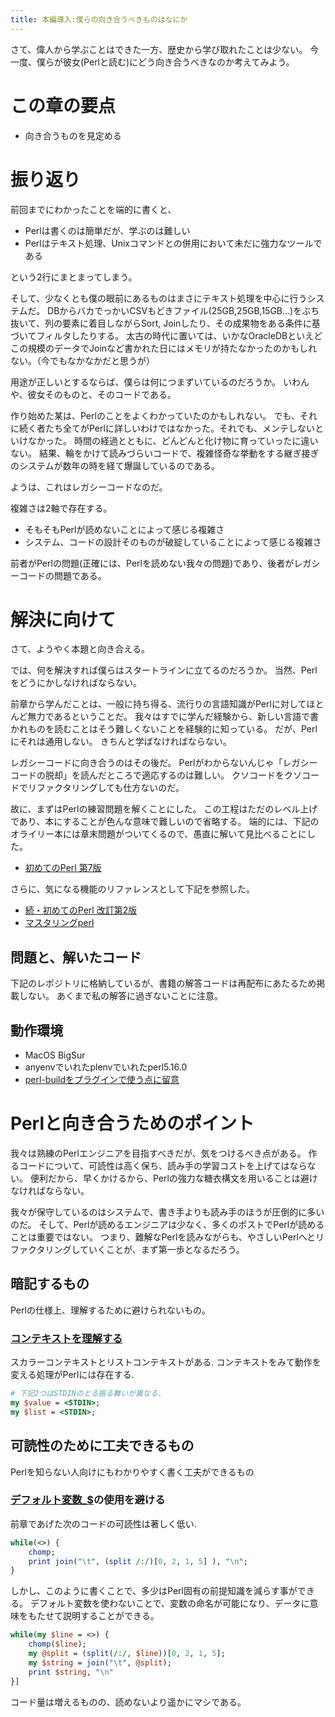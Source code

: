 ```yaml
---
title: 本編導入:僕らの向き合うべきものはなにか
---
```


さて、偉人から学ぶことはできた一方、歴史から学び取れたことは少ない。
今一度、僕らが彼女(Perlと読む)にどう向き合うべきなのか考えてみよう。

# この章の要点
- 向き合うものを見定める

# 振り返り

前回までにわかったことを端的に書くと、
- Perlは書くのは簡単だが、学ぶのは難しい
- Perlはテキスト処理、Unixコマンドとの併用において未だに強力なツールである

という2行にまとまってしまう。

そして、少なくとも僕の眼前にあるものはまさにテキスト処理を中心に行うシステムだ。
DBからバカでっかいCSVもどきファイル(25GB,25GB,15GB...)をぶち抜いて、列の要素に着目しながらSort, Joinしたり、その成果物をある条件に基づいてフィルタしたりする。
太古の時代に置いては、いかなOracleDBといえどこの規模のデータでJoinなど書かれた日にはメモリが持たなかったのかもしれない。（今でもなかなかだと思うが）

用途が正しいとするならば、僕らは何につまずいているのだろうか。
いわんや、彼女そのものと、そのコードである。

作り始めた某は、Perlのことをよくわかっていたのかもしれない。
でも、それに続く者たち全てがPerlに詳しいわけではなかった。それでも、メンテしないといけなかった。
時間の経過とともに、どんどんと化け物に育っていったに違いない。
結果、輪をかけて読みづらいコードで、複雑怪奇な挙動をする継ぎ接ぎのシステムが数年の時を経て爆誕しているのである。

ようは、これはレガシーコードなのだ。

複雑さは2軸で存在する。
- そもそもPerlが読めないことによって感じる複雑さ
- システム、コードの設計そのものが破綻していることによって感じる複雑さ

前者がPerlの問題(正確には、Perlを読めない我々の問題)であり、後者がレガシーコードの問題である。

# 解決に向けて
さて、ようやく本題と向き合える。

では、何を解決すれば僕らはスタートラインに立てるのだろうか。
当然、Perlをどうにかしなければならない。

前章から学んだことは、一般に持ち得る、流行りの言語知識がPerlに対してほとんど無力であるということだ。
我々はすでに学んだ経験から、新しい言語で書かれものを読むことはそう難しくないことを経験的に知っている。
だが、Perlにそれは通用しない。
きちんと学ばなければならない。

レガシーコードに向き合うのはその後だ。
Perlがわからないんじゃ「レガシーコードの脱却」を読んだところで適応するのは難しい。
クソコードをクソコードでリファクタリングしても仕方ないのだ。

故に、まずはPerlの練習問題を解くことにした。
この工程はただのレベル上げであり、本にすることが色んな意味で難しいので省略する。
端的には、下記のオライリー本には章末問題がついてくるので、愚直に解いて見比べることにした。

- [初めてのPerl 第7版](https://amzn.to/3bx3Lbv)

さらに、気になる機能のリファレンスとして下記を参照した。
- [続・初めてのPerl 改訂第2版 ](https://amzn.to/3brDueL)
- [マスタリングperl](https://amzn.to/3ExTnwv)

## 問題と、解いたコード
下記のレポジトリに格納しているが、書籍の解答コードは再配布にあたるため掲載しない。
あくまで私の解答に過ぎないことに注意。

## 動作環境
- MacOS BigSur
- anyenvでいれたplenvでいれたperl5.16.0
- [perl-buildをプラグインで使う点に留意](https://qiita.com/narita_cpp/items/03e55b9acf4b3fbed99c)

# Perlと向き合うためのポイント
我々は熟練のPerlエンジニアを目指すべきだが、気をつけるべき点がある。
作るコードについて、可読性は高く保ち、読み手の学習コストを上げてはならない。
便利だから、早くかけるから、Perlの強力な糖衣構文を用いることは避けなければならない。

我々が保守しているのはシステムで、書き手よりも読み手のほうが圧倒的に多いのだ。
そして、Perlが読めるエンジニアは少なく、多くのポストでPerlが読めることは重要ではない。
つまり、難解なPerlを読みながらも、やさしいPerlへとリファクタリングしていくことが、まず第一歩となるだろう。

## 暗記するもの
Perlの仕様上、理解するために避けられないもの。

### [コンテキストを理解する](https://perlzemi.com/blog/20080608121292.html)
スカラーコンテキストとリストコンテキストがある. コンテキストをみて動作を変える処理がPerlには存在する.

```perl
# 下記2つはSTDINのとる振る舞いが異なる.
my $value = <STDIN>;
my $list = <STDIN>;
```

## 可読性のために工夫できるもの
Perlを知らない人向けにもわかりやすく書く工夫ができるもの

### [デフォルト変数_$](https://perlzemi.com/blog/20180118151628.html)の使用を避ける
前章であげた次のコードの可読性は著しく低い.
```perl:sample.pl
while(<>) {
    chomp;
    print join("\t", (split /:/)[0, 2, 1, 5] ), "\n";
}
```

しかし、このように書くことで、多少はPerl固有の前提知識を減らす事ができる。
デフォルト変数を使わないことで、変数の命名が可能になり、データに意味をもたせて説明することができる。
```perl:sample.pl
while(my $line = <>) {
    chomp($line);
    my @split = (split(/:/, $line))[0, 2, 1, 5];
    my $string = join("\t", @split);
    print $string, "\n"
}]
```
コード量は増えるものの、読めないより遥かにマシである。


